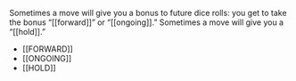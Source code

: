 
Sometimes a move will give you a bonus to future dice rolls: you get to take the bonus “[[forward]]” or “[[ongoing]].” Sometimes a move will give you a “[[hold]].”

- [[FORWARD]]
- [[ONGOING]]
- [[HOLD]]